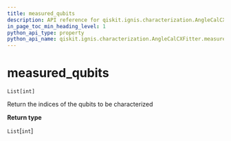 ```yaml
---
title: measured_qubits
description: API reference for qiskit.ignis.characterization.AngleCalCXFitter.measured_qubits
in_page_toc_min_heading_level: 1
python_api_type: property
python_api_name: qiskit.ignis.characterization.AngleCalCXFitter.measured_qubits
---
```


# measured\_qubits

<span id="qiskit.ignis.characterization.AngleCalCXFitter.measured_qubits" />

`List[int]`

Return the indices of the qubits to be characterized

**Return type**

`List`\[`int`]

